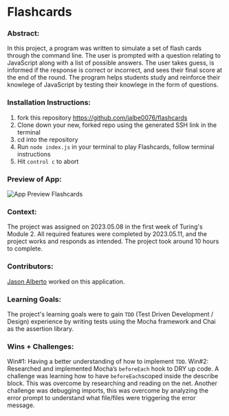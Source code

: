  # Flashcards

### Abstract:
[//]: <> (Briefly describe what you built and its features. What problem is the app solving? How does this application solve that problem?)
In this project, a program was written to simulate a set of flash cards through the command line. The user is prompted with a question relating to JavaScript along with a list of possible answers. The user takes guess, is informed if the response is correct or incorrect, and sees their final score at the end of the round. The program helps students study and reinforce their knowlege of JavaScript by testing their knowlege in the form of questions. 

### Installation Instructions:
[//]: <> (What steps does a person have to take to get your app cloned down and running?)
1. fork this repository https://github.com/jalbe0076/flashcards
2. Clone down your new, forked repo using the generated SSH link in the terminal
3. cd into the repository
4. Run `node index.js` in your terminal to play Flashcards, follow terminal instructions
5. Hit `control c` to abort

### Preview of App:
[//]: <> (Provide ONE gif or screenshot of your application - choose the "coolest" piece of functionality to show off.)
![App Preview Flashcards](./assets/flashcard-preview.gif)

### Context:
[//]: <> (Give some context for the project here. How long did you have to work on it? How far into the Turing program are you?)
The project was assigned on 2023.05.08 in the first week of Turing's Module 2. All required features were completed by 2023.05.11, and the project works and responds as intended. The project took around 10 hours to complete.  

### Contributors:
[//]: <> (Who worked on this application? Link to their GitHubs.)
[Jason Alberto](https://github.com/jalbe0076) worked on this application. 

### Learning Goals:
[//]: <> (What were the learning goals of this project? What tech did you work with?)
The project's learning goals were to gain `TDD` (Test Driven Development / Design) experience by writing tests using the Mocha framework and Chai as the assertion library.

### Wins + Challenges:
[//]: <> (What are 2-3 wins you have from this project? What were some challenges you faced - and how did you get over them?)
Win#1: Having a better understanding of how to implement `TDD`.
Win#2: Researched and implemented Mocha’s `beforeEach` hook to DRY up code.
A challenge was learning how to have `beforeEach`scoped inside the describe block. This was overcome by researching and reading on the net.
Another challenge was debugging imports, this was overcome by analyzing the error prompt to understand what file/files were triggering the error message.